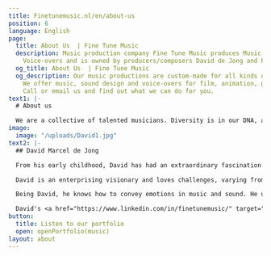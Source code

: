 ```yaml
---
title: Finetunemusic.nl/en/about-us
position: 6
language: English
page:
  title: About Us  | Fine Tune Music
  description: Music production company Fine Tune Music produces Music, Sound and
    Voice-overs and is owned by producers/composers David de Jong and Paul Maaswinkel.
  og_title: About Us  | Fine Tune Music
  og_description: Our music productions are custom-made for all kinds of projects.
    We offer music, sound design and voice-overs for film, animation, games and commercials.
    Call or email us and find out what we can do for you.
text1: |-
  # About us

  We are a collective of talented musicians. Diversity is in our DNA, as you can hear from our portfolio. Our team consists of committed professionals. Our job is to create something unique, using our knowledge to comply with your wishes.
image:
  image: "/uploads/David1.jpg"
text2: |-
  ## David Marcel de Jong

  From his early childhood, David has had an extraordinary fascination for music and sound. Curiosity is one of his driving forces when creating unique compositions, for which his background as a classical pianist is of great value. A keen ear for detail can be heard in his music, for example in the rich, detailed mixes he produces for various music styles.

  David is an enterprising visionary and loves challenges, varying from big commercial projects to experimental collaborations with other artists. As a musical jack-of-all-trades and using several egos, he releases all kinds of music: from heavy electronic music and dark soul to dynamic classical music.

  Being David, he knows how to convey emotions in music and sound. He uses this effectively as a communication tool when turning identity into sound and taking the listener on a journey.

  David's <a href="https://www.linkedin.com/in/finetunemusic/" target="_blank">LinkedIn</a>
button:
  title: Listen to our portfolio
  open: openPortfolio(music)
layout: about
---
```


